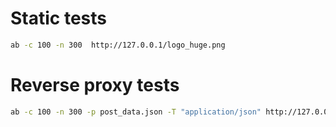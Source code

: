 # Static tests
```bash
ab -c 100 -n 300  http://127.0.0.1/logo_huge.png
```

# Reverse proxy tests
```bash
ab -c 100 -n 300 -p post_data.json -T "application/json" http://127.0.0.1/api/entry
```